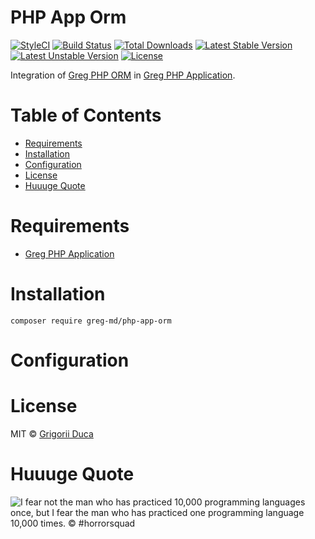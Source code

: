 # PHP App Orm

[![StyleCI](https://styleci.io/repos/95820296/shield?style=flat)](https://styleci.io/repos/95820296)
[![Build Status](https://travis-ci.org/greg-md/php-app-orm.svg)](https://travis-ci.org/greg-md/php-app-orm)
[![Total Downloads](https://poser.pugx.org/greg-md/php-app-orm/d/total.svg)](https://packagist.org/packages/greg-md/php-app-orm)
[![Latest Stable Version](https://poser.pugx.org/greg-md/php-app-orm/v/stable.svg)](https://packagist.org/packages/greg-md/php-app-orm)
[![Latest Unstable Version](https://poser.pugx.org/greg-md/php-app-orm/v/unstable.svg)](https://packagist.org/packages/greg-md/php-app-orm)
[![License](https://poser.pugx.org/greg-md/php-app-orm/license.svg)](https://packagist.org/packages/greg-md/php-app-orm)

Integration of [Greg PHP ORM](https://github.com/greg-md/php-orm) in [Greg PHP Application](https://github.com/greg-md/php-app).

# Table of Contents

* [Requirements](#requirements)
* [Installation](#installation)
* [Configuration](#configuration)
* [License](#license)
* [Huuuge Quote](#huuuge-quote)

# Requirements

* [Greg PHP Application](https://github.com/greg-md/php-app)

# Installation

`composer require greg-md/php-app-orm`

# Configuration

# License

MIT © [Grigorii Duca](http://greg.md)

# Huuuge Quote

![I fear not the man who has practiced 10,000 programming languages once, but I fear the man who has practiced one programming language 10,000 times. &copy; #horrorsquad](http://greg.md/huuuge-quote-fb.jpg)
